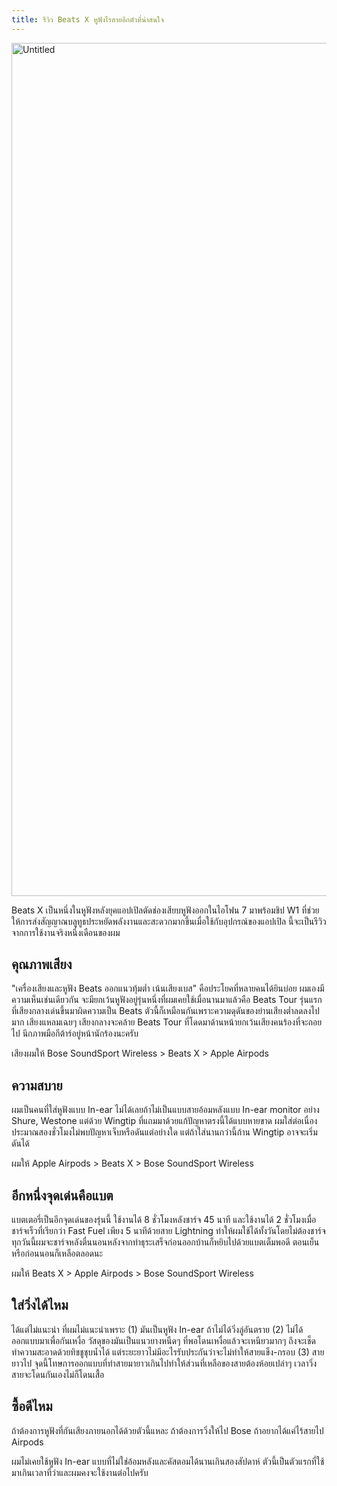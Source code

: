 ```yaml
---
title: รีวิว Beats X หูฟังไรสายอีกตัวที่น่าสนใจ
---
```


<a data-flickr-embed="true"  href="https://www.flickr.com/photos/156710073@N02/36354748436/in/dateposted-public/" title="Untitled"><img src="https://farm5.staticflickr.com/4433/36354748436_d14d7a309b_k.jpg" width="2048" height="1365" alt="Untitled"></a><script async src="//embedr.flickr.com/assets/client-code.js" charset="utf-8"></script>

Beats X เป็นหนึ่งในหูฟังหลังยุคแอปเปิลตัดช่องเสียบหูฟังออกในไอโฟน 7 มาพร้อมชิป W1 ที่ช่วยให้การส่งสัญญาณบลูทูธประหยัดพลังงานและสะดวกมากขึ้นเมื่อใช้กับอุปกรณ์ของแอปเปิล นี้จะเป็นรีวิวจากการใช้งานจริงหนึ่งเดือนของผม

## คุณภาพเสียง

"เครื่องเสียงและหูฟัง Beats ออกแนวทุ้มต่ำ เน้นเสียงเบส" คือประโยคที่หลายคนได้ยินบ่อย ผมเองมีความเห็นเช่นเดียวกัน จะมียกเว้นหูฟังอยู่รุ่นหนึ่งที่ผมเคยใช้เมื่อนานมาแล้วคือ Beats Tour รุ่นแรกที่เสียงกลางเด่นขึ้นมาผิดความเป็น Beats ตัวนี้ก็เหมือนกันเพราะความดุดันของย่านเสียงต่ำลดลงไปมาก เสียงแหลมเฉยๆ เสียงกลางจะคล้าย Beats Tour ที่โดดมาด้านหน้ายกเว้นเสียงคนร้องที่จะถอยไป นึกภาพมือกีต้าร์อยู่หน้านักร้องนะครับ

เสียงผมให้ Bose SoundSport Wireless > Beats X > Apple Airpods

## ความสบาย

ผมเป็นคนที่ใส่หูฟังแบบ In-ear ไม่ได้เลยถ้าไม่เป็นแบบสายอ้อมหลังแบบ In-ear monitor อย่าง Shure, Westone แต่ด้วย Wingtip ที่แถมมาด้วยแก้ปัญหาตรงนี้ได้แบบหายขาด ผมใส่ต่อเนื่องประมาณสองชั่วโมงไม่พบปัญหาเจ็บหรือดันแต่อย่างใด แต่ถ้าใส่นานกว่านี้ก้าน Wingtip อาจจะเริ่มดันได้

ผมให้ Apple Airpods > Beats X > Bose SoundSport Wireless

## อีกหนึ่งจุดเด่นคือแบต

แบตเตอรี่เป็นอีกจุดเด่นของรุ่นนี้ ใช้งานได้ 8 ชั่วโมงหลังชาร์จ 45 นาที และใช้งานได้ 2 ชั่วโมงเมื่อชาร์จเร็วที่เรียกว่า Fast Fuel เพียง 5 นาทีด้วยสาย Lightning ทำให้ผมใช้ได้ทั้งวันโดยไม่ต้องชาร์จ ทุกวันนี้ผมจะชาร์จหลังตื่นนอนหลังจากทำธุระเสร็จก่อนออกบ้านก็หยิบไปด้วยแบตเต็มพอดี ตอนเย็นหรือก่อนนอนก็เหลือตลอดนะ

ผมให้ Beats X > Apple Airpods > Bose SoundSport Wireless

## ใส่วิ่งได้ไหม

ได้แต่ไม่แนะนำ ที่ผมไม่แนะนำเพราะ (1) มันเป็นหูฟัง In-ear ถ้าไม่ได้วิ่งลู่อันตราย (2) ไม่ได้ออกแบบมาเพื่อกันเหงื่อ วัสดุของมันเป็นแนวยางหนืดๆ ที่พอโดนเหงื่อแล้วจะเหนียวมากๆ ถึงจะเช็ดทำความสะอาดด้วยทิชชูชุบน้ำได้ แต่ระยะยาวไม่มีอะไรรับประกันว่าจะไม่ทำให้สายแข็ง-กรอบ (3) สายยาวไป จุดนี้โทษการออกแบบที่ทำสายมายาวเกินไปทำให้ส่วนที่เหลือของสายต้องห้อยเปล่าๆ เวลาวิ่งสายจะโดนกันเองไม่ก็โดนเสื้อ

## ซื้อดีไหม

ถ้าต้องการหูฟังที่กันเสียงภายนอกได้ด้วยตัวนี้แหละ ถ้าต้องการวิ่งให้ไป Bose ถ้าอยากได้แค่ไร้สายไป Airpods

ผมไม่เคยใช้หูฟัง In-ear แบบที่ไม่ใช่อ้อมหลังและคัสตอมได้นานเกินสองสัปดาห์ ตัวนี้เป็นตัวแรกที่ใช้มาเกินเวลาที่ว่าและผมคงจะใช้งานต่อไปครับ